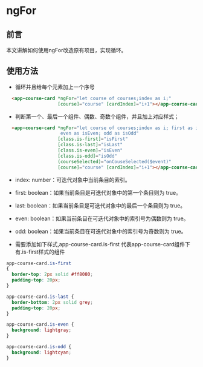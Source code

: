 # ngFor

## 前言

本文讲解如何使用ngFor改造原有项目，实现循环。


## 使用方法

* 循环并且给每个元素加上一个序号

```html
  <app-course-card *ngFor="let course of courses;index as i;"
                   [course]="course" [cardIndex]="i+1"></app-course-card>
```


* 判断第一个、最后一个组件、偶数、奇数个组件，并且加上对应样式；

```html
  <app-course-card *ngFor="let course of courses;index as i; first as isFirst; last as isLast;
                    even as isEven; odd as isOdd"
                   [class.is-first]="isFirst"
                   [class.is-last]="isLast"
                   [class.is-even]="isEven"
                   [class.is-odd]="isOdd"
                   (courseSelected)="onCouseSelected($event)"
                   [course]="course" [cardIndex]="i+1"></app-course-card>
```


* index: number：可迭代对象中当前条目的索引。

* first: boolean：如果当前条目是可迭代对象中的第一个条目则为 true。

* last: boolean：如果当前条目是可迭代对象中的最后一个条目则为 true。

* even: boolean：如果当前条目在可迭代对象中的索引号为偶数则为 true。

* odd: boolean：如果当前条目在可迭代对象中的索引号为奇数则为 true。


* 需要添加如下样式,app-course-card.is-first 代表app-course-card组件下有.is-first样式的组件

```css
app-course-card.is-first 
{
  border-top: 2px solid #ff8080;
  padding-top: 20px;
}

app-course-card.is-last {
  border-bottom: 2px solid grey;
  padding-top: 20px;
}

app-course-card.is-even {
  background: lightgray;
}

app-course-card.is-odd {
  background: lightcyan;
}

```
